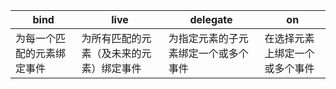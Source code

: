 
|bind|live|delegate|on|
|-|-|-|-|
|为每一个匹配的元素绑定事件|为所有匹配的元素（及未来的元素）绑定事件|为指定元素的子元素绑定一个或多个事件|在选择元素上绑定一个或多个事件|  